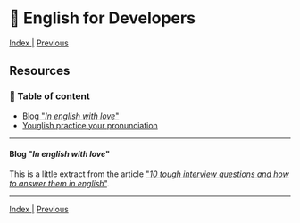# :statue_of_liberty: English for Developers

[Index |](/readme.md) [Previous](/files/pin.md)


## Resources


### :book: Table of content

- [Blog "*In english with love*"](https://www.inenglishwithlove.com/blog/introduce-yourself-in-english)
- [Youglish practice your pronunciation](https://youglish.com/)


--- 
#### Blog "*In english with love*"

This is a little extract from the article ["*10 tough interview questions and how to answer them in english*"](https://www.inenglishwithlove.com/blog/how-to-answer-interview-questions-in-english?rq=interview).

---
[Index |](/readme.md) [Previous](/files/pin.md)